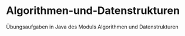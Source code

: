 # Algorithmen-und-Datenstrukturen
Übungsaufgaben in Java des Moduls Algorithmen und Datenstrukturen

